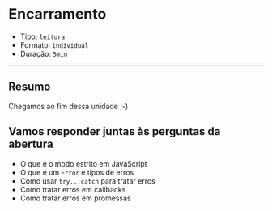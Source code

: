 # Encarramento

* Tipo: `leitura`
* Formato: `individual`
* Duração: `5min`

***

## Resumo

Chegamos ao fim dessa unidade ;-)

## Vamos responder juntas às perguntas da abertura

* O que é o modo estrito em JavaScript
* O que é um `Error` e tipos de erros
* Como usar `try...catch` para tratar erros
* Como tratar erros em callbacks
* Como tratar erros em promessas
